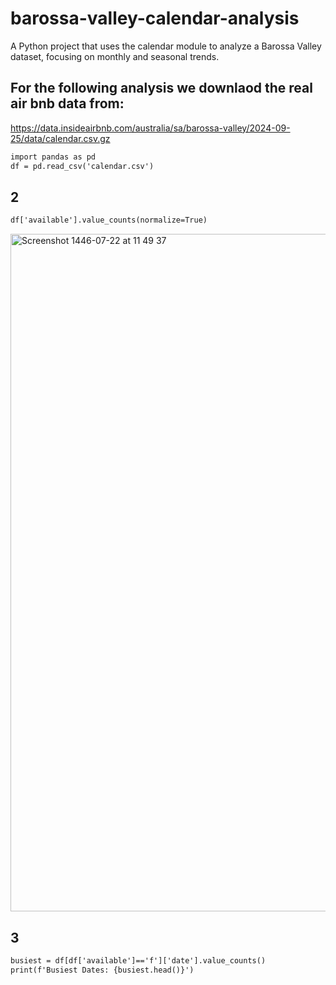 # barossa-valley-calendar-analysis
A Python project that uses the calendar module to analyze a Barossa Valley dataset, focusing on monthly and seasonal trends.
## For the following analysis we downlaod the real air bnb data from:
https://data.insideairbnb.com/australia/sa/barossa-valley/2024-09-25/data/calendar.csv.gz
```diff
import pandas as pd
df = pd.read_csv('calendar.csv')
```
## 2
```diff
df['available'].value_counts(normalize=True)
```
<img width="1084" alt="Screenshot 1446-07-22 at 11 49 37" src="https://github.com/user-attachments/assets/9345c6d5-b5fd-41fc-ada8-d56414b7801f" />

## 3
```diff
busiest = df[df['available']=='f']['date'].value_counts()
print(f'Busiest Dates: {busiest.head()}')
```
